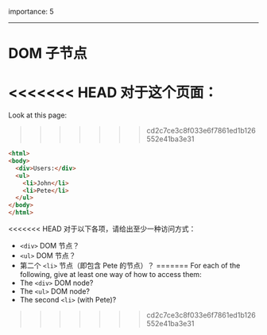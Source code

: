 importance: 5

---

# DOM 子节点

<<<<<<< HEAD
对于这个页面：
=======
Look at this page:
>>>>>>> cd2c7ce3c8f033e6f7861ed1b126552e41ba3e31

```html
<html>
<body>
  <div>Users:</div>
  <ul>
    <li>John</li>
    <li>Pete</li>
  </ul>
</body>
</html>
```

<<<<<<< HEAD
对于以下各项，请给出至少一种访问方式：
- `<div>` DOM 节点？
- `<ul>` DOM 节点？
-  第二个 `<li>` 节点（即包含 Pete 的节点）？
=======
For each of the following, give at least one way of how to access them:
- The `<div>` DOM node?
- The `<ul>` DOM node?
- The second `<li>` (with Pete)?
>>>>>>> cd2c7ce3c8f033e6f7861ed1b126552e41ba3e31
